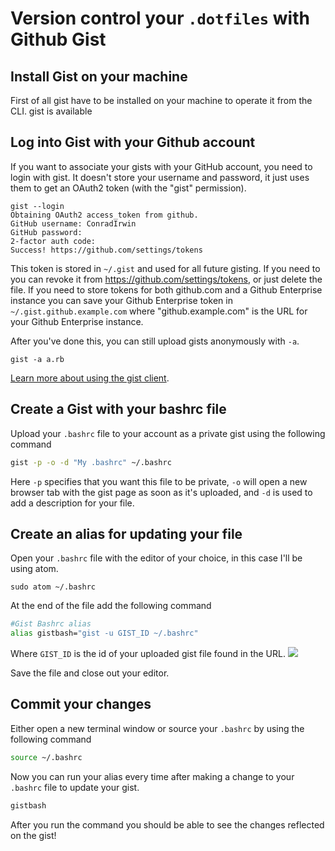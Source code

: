 
# Version control your `.dotfiles` with Github Gist

## Install Gist on your machine
First of all gist have to be installed on your machine to operate it from the CLI. 
gist is available 

## Log into Gist with your Github account

If you want to associate your gists with your GitHub account, you need to login
with gist. It doesn't store your username and password, it just uses them to get
an OAuth2 token (with the "gist" permission).

    gist --login
    Obtaining OAuth2 access_token from github.
    GitHub username: ConradIrwin
    GitHub password:
    2-factor auth code:
    Success! https://github.com/settings/tokens

This token is stored in `~/.gist` and used for all future gisting. If you need to
you can revoke it from https://github.com/settings/tokens, or just delete the
file.  If you need to store tokens for both github.com and a Github Enterprise instance
you can save your Github Enterprise token in `~/.gist.github.example.com` where
"github.example.com" is the URL for your Github Enterprise instance.

‌After you've done this, you can still upload gists anonymously with `-a`.

    gist -a a.rb

[Learn more about using the gist client](https://github.com/defunkt/gist#readme).

## Create a Gist with your bashrc file

Upload your `.bashrc` file to your account as a private gist using the following command

```bash
gist -p -o -d "My .bashrc" ~/.bashrc
```

Here `-p` specifies that you want this file to be private, `-o` will open a new browser tab with the gist page as soon as it's uploaded, and `-d` is used to add a description for your file.

## Create an alias for updating your file

Open your `.bashrc` file with the editor of your choice, in this case I'll be using atom.

```bashrc
sudo atom ~/.bashrc
```

At the end of the file add the following command
```bash
#Gist Bashrc alias
alias gistbash="gist -u GIST_ID ~/.bashrc"
```

Where `GIST_ID` is the id of your uploaded gist file found in the URL.
![](https://i.gyazo.com/50511a8d248d0e55178dfe924b00a44d.png)

Save the file and close out your editor.

## Commit your changes

Either open a new terminal window or source your `.bashrc` by using the following command
```bash
source ~/.bashrc
```

Now you can run your alias every time after making a change to your `.bashrc` file to update your gist.
```bash
gistbash
```

After you run the command you should be able to see the changes reflected on the gist!
<!--stackedit_data:
eyJoaXN0b3J5IjpbMTM3Nzg3NTUxOCwtMTY5OTkzMzc2Ml19
-->
